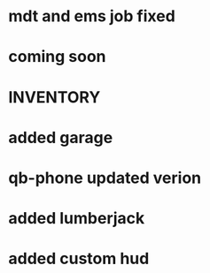 # mdt and ems job fixed
# coming soon
# INVENTORY
# added garage
# qb-phone updated verion
# added lumberjack
# added custom hud
